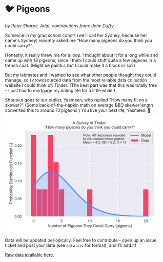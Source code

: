 # :bird: Pigeons

*by Peter Sharpe. Addl. contributions from: John Duffy*

Someone in my grad school cohort (we'll call her Sydney, because her name's Sydney) recently asked me "How many pigeons do you think you could carry?". 

Honestly, it really threw me for a loop. I thought about it for a long while and came up with 18 pigeons, since I think I could stuff quite a few pigeons in a trench coat. (Might be painful, but I could make it a block or so?)

But my labmates and I wanted to see what other people thought they could manage, so I crowdsourced data from the most reliable data collection website I could think of: Tinder. (The best part was that this was totally free - I just had to mortgage my dating life for a little while!)

Shoutout goes to our outlier, Yasmeen, who replied "How many fit on a skewer?" (Some back-of-the-napkin math on average BBQ skewer length converted this to around 10 pigeons.) You live your best life, Yasmeen. :clap:

![dataviz](pigeons.svg)

Data will be updated periodically. Feel free to contribute - open up an issue ticket and post your data (see `data.csv` for format), and I'll add it!

[Raw data available here.](data.csv)